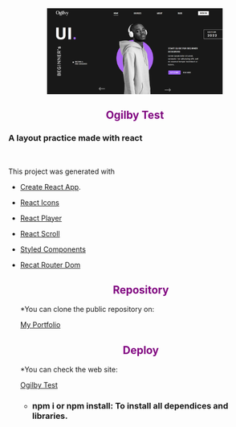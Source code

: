 <img src="./src/assets/images/landingView.png" width="350" style="display:block; margin:auto" >

<h2 style="text-align:center; 
color: purple" >
Ogilby Test
</h2>

<h3 style="text-align:justify;"><strong>A layout practice made with react </strong></h3><br>

This project was generated with 
* [Create React App](https://github.com/facebook/create-react-app).
  
* [React Icons](https://react-icons.github.io/react-icons/)
  
* [React Player](https://www.npmjs.com/package/react-player)
  
* [React Scroll](https://www.npmjs.com/search?q=slick-carousel)

* [Styled Components](https://styled-components.com/)

* [Recat Router Dom](https://tailwindcss.com/)
  
  <h2 style="text-align:center;color: purple">Repository</h2>
  *You can clone the public repository on: 

    [My Portfolio](https://github.com/carolo180/Ogilby-Test.git)

     <h2 style="text-align:center;color: purple">Deploy</h2>
  *You can check the web site: 

    [Ogilby Test](https://tiny-rugelach-3f759a.netlify.app/)
   
  * ### npm i or npm install: To install all dependices and libraries.
